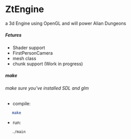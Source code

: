 # ZtEngine
a 3d Engine using OpenGL and will power Alian Dungeons

##### Fetures
- Shader support
- FirstPersonCamera
- mesh class
- chunk support (Work in progress)
##### make
###### make sure you've installed SDL and glm
- compile: 
```sh
   make
```
- run: 
```sh 
   ./main
```
